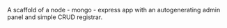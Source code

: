 A scaffold of a node - mongo - express app with an autogenerating admin panel and simple CRUD registrar.